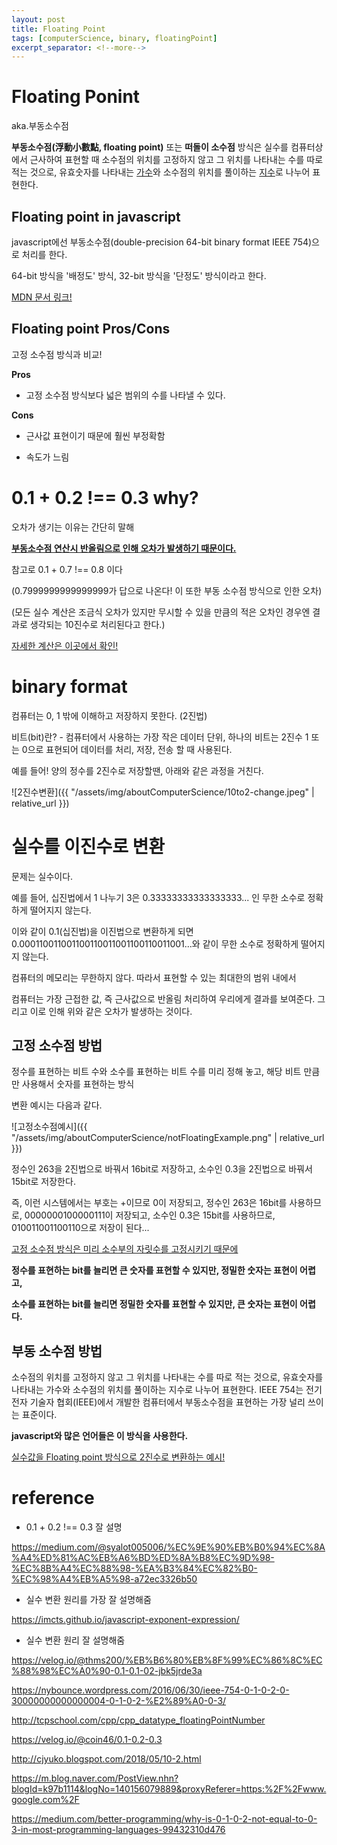 ```yaml
---
layout: post
title: Floating Point
tags: [computerScience, binary, floatingPoint]
excerpt_separator: <!--more-->
---
```


# Floating Ponint

aka.부동소수점

<b>부동소수점(浮動小數點, floating point)</b> 또는 <b>떠돌이 소수점</b> 방식은 실수를 컴퓨터상에서 근사하여 표현할 때 소수점의 위치를 고정하지 않고 그 위치를 나타내는 수를 따로 적는 것으로, 유효숫자를 나타내는 <u>가수</u>와 소수점의 위치를 풀이하는 <u>지수</u>로 나누어 표현한다.

<!--more-->

## Floating point in javascript

javascript에선 부동소수점(double-precision 64-bit binary format IEEE 754)으로 처리를 한다.

64-bit 방식을 '배정도' 방식, 32-bit 방식을 '단정도' 방식이라고 한다.

[MDN 문서 링크!](https://developer.mozilla.org/ko/docs/Web/JavaScript/Guide/Numbers_and_dates)

## Floating point Pros/Cons

고정 소수점 방식과 비교!

<b>Pros</b>

- 고정 소수점 방식보다 넓은 범위의 수를 나타낼 수 있다.

<b>Cons</b>

- 근사값 표현이기 때문에 훨씬 부정확함

- 속도가 느림

# 0.1 + 0.2 !== 0.3 why?

오차가 생기는 이유는 간단히 말해

<b><u>부동소수점 연산시 반올림으로 인해 오차가 발생하기 때문이다.</u></b>

참고로 0.1 + 0.7 !== 0.8 이다

(0.7999999999999999가 답으로 나온다! 이 또한 부동 소수점 방식으로 인한 오차)

(모든 실수 계산은 조금식 오차가 있지만 무시할 수 있을 만큼의 적은 오차인 경우엔 결과로 생각되는 10진수로 처리된다고 한다.)

[자세한 계산은 이곳에서 확인!](https://medium.com/@syalot005006/%EC%9E%90%EB%B0%94%EC%8A%A4%ED%81%AC%EB%A6%BD%ED%8A%B8%EC%9D%98-%EC%8B%A4%EC%88%98-%EA%B3%84%EC%82%B0-%EC%98%A4%EB%A5%98-a72ec3326b50)

# binary format

컴퓨터는 0, 1 밖에 이해하고 저장하지 못한다. (2진법)

비트(bit)란? - 컴퓨터에서 사용하는 가장 작은 데이터 단위, 하나의 비트는 2진수 1 또는 0으로 표현되어
데이터를 처리, 저장, 전송 할 때 사용된다.

예를 들어! 양의 정수를 2진수로 저장할땐, 아래와 같은 과정을 거친다.

![2진수변환]({{ "/assets/img/aboutComputerScience/10to2-change.jpeg" | relative_url }})

# 실수를 이진수로 변환

문제는 실수이다.

예를 들어, 십진법에서 1 나누기 3은
0.33333333333333333... 인 무한 소수로 정확하게 떨어지지 않는다.

이와 같이 0.1(십진법)을 이진법으로 변환하게 되면 0.000110011001100110011001100110011001...와 같이 무한 소수로 정확하게 떨어지지 않는다.

컴퓨터의 메모리는 무한하지 않다.
따라서 표현할 수 있는 최대한의 범위 내에서

컴퓨터는 가장 근접한 값, 즉 근사값으로 반올림 처리하여 우리에게 결과를 보여준다.
그리고 이로 인해 위와 같은 오차가 발생하는 것이다.

## 고정 소수점 방법

정수를 표현하는 비트 수와 소수를 표현하는 비트 수를 미리 정해 놓고,
해당 비트 만큼만 사용해서 숫자를 표현하는 방식

변환 예시는 다음과 같다.

![고정소수점예시]({{ "/assets/img/aboutComputerScience/notFloatingExample.png" | relative_url }})

정수인 263을 2진법으로 바꿔서 16bit로 저장하고,
소수인 0.3을 2진법으로 바꿔서 15bit로 저장한다.

즉, 이런 시스템에서는 부호는 +이므로 0이 저장되고,
정수인 263은 16bit를 사용하므로, 0000000100000111이 저장되고,
소수인 0.3은 15bit를 사용하므로, 010011001100110으로 저장이 된다...

<U>고정 소수점 방식은 미리 소수부의 자릿수를 고정시키기 때문에</U>

<b>정수를 표현하는 bit를 늘리면 큰 숫자를 표현할 수 있지만, 정밀한 숫자는 표현이 어렵고,

소수를 표현하는 bit를 늘리면 정밀한 숫자를 표현할 수 있지만, 큰 숫자는 표현이 어렵다.</b>

## 부동 소수점 방법

소수점의 위치를 고정하지 않고 그 위치를 나타내는 수를 따로 적는 것으로,
유효숫자를 나타내는 가수와 소수점의 위치를 풀이하는 지수로 나누어 표현한다.
IEEE 754는 전기 전자 기술자 협회(IEEE)에서 개발한 컴퓨터에서 부동소수점을
표현하는 가장 널리 쓰이는 표준이다.

<b>javascript와 많은 언어들은 이 방식을 사용한다.</b>

[실수값을 Floating point 방식으로 2진수로 변환하는 예시!](https://imcts.github.io/javascript-exponent-expression/)

# reference

- 0.1 + 0.2 !== 0.3 잘 설명

https://medium.com/@syalot005006/%EC%9E%90%EB%B0%94%EC%8A%A4%ED%81%AC%EB%A6%BD%ED%8A%B8%EC%9D%98-%EC%8B%A4%EC%88%98-%EA%B3%84%EC%82%B0-%EC%98%A4%EB%A5%98-a72ec3326b50

- 실수 변환 원리를 가장 잘 설명해줌

https://imcts.github.io/javascript-exponent-expression/

- 실수 변환 원리 잘 설명해줌

https://velog.io/@thms200/%EB%B6%80%EB%8F%99%EC%86%8C%EC%88%98%EC%A0%90-0.1-0.1-02-jbk5jrde3a

https://nybounce.wordpress.com/2016/06/30/ieee-754-0-1-0-2-0-30000000000000004-0-1-0-2-%E2%89%A0-0-3/

http://tcpschool.com/cpp/cpp_datatype_floatingPointNumber

https://velog.io/@coin46/0.1-0.2-0.3

http://cjyuko.blogspot.com/2018/05/10-2.html

https://m.blog.naver.com/PostView.nhn?blogId=k97b1114&logNo=140156079889&proxyReferer=https:%2F%2Fwww.google.com%2F

https://medium.com/better-programming/why-is-0-1-0-2-not-equal-to-0-3-in-most-programming-languages-99432310d476